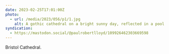 ```yaml
---
date: 2023-02-25T17:01:00Z
photo:
  - url: /media/2023/056/p1/1.jpg
    alt: A gothic cathedral on a bright sunny day, reflected in a pool that sits before it.
syndication:
  - https://mastodon.social/@paulrobertlloyd/109926462303669598
---
```


Bristol Cathedral.
